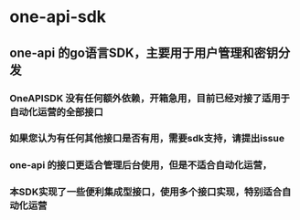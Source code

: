 # one-api-sdk

## one-api 的go语言SDK，主要用于用户管理和密钥分发

### OneAPISDK 没有任何额外依赖，开箱急用，目前已经对接了适用于自动化运营的全部接口
### 如果您认为有任何其他接口是否有用，需要sdk支持，请提出issue

### one-api 的接口更适合管理后台使用，但是不适合自动化运营，
### 本SDK实现了一些便利集成型接口，使用多个接口实现，特别适合自动化运营


 